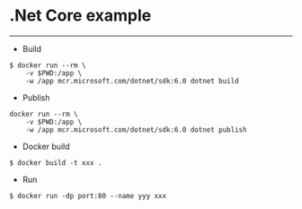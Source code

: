 # .Net Core example

---

- Build
```
$ docker run --rm \
    -v $PWD:/app \
    -w /app mcr.microsoft.com/dotnet/sdk:6.0 dotnet build
```

- Publish

```
docker run --rm \
    -v $PWD:/app \
    -w /app mcr.microsoft.com/dotnet/sdk:6.0 dotnet publish
```

- Docker build

```
$ docker build -t xxx .
```

- Run 
```
$ docker run -dp port:80 --name yyy xxx
```